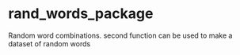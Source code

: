 # rand_words_package
Random word combinations. second function can be used to make a dataset of random words
